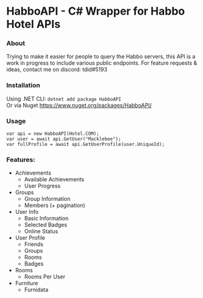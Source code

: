 # HabboAPI - C# Wrapper for Habbo Hotel APIs

### About
Trying to make it easier for people to query the Habbo servers, this API is a work in progress to include various public endpoints.
For feature requests & ideas, contact me on discord: tdid#5193

### Installation
Using .NET CLI: `dotnet add package HabboAPI`  
Or via Nuget https://www.nuget.org/packages/HabboAPI/

### Usage

```
var api = new HabboAPI(Hotel.COM);
var user = await api.GetUser("Macklebee");
var fullProfile = await api.GetUserProfile(user.UniqueId);
```

### Features:
- Achievements
  - Available Achievements
  - User Progress
- Groups
  - Group Information
  - Members (+ pagination)
- User Info
  - Basic Information
  - Selected Badges
  - Online Status 
- User Profile
  - Friends
  - Groups
  - Rooms
  - Badges
- Rooms
  - Rooms Per User
- Furniture
  - Furnidata
